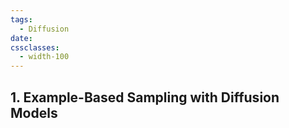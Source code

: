 ```yaml
---
tags:
  - Diffusion
date: 
cssclasses:
  - width-100
---
```

## 1. Example-Based Sampling with Diffusion Models
